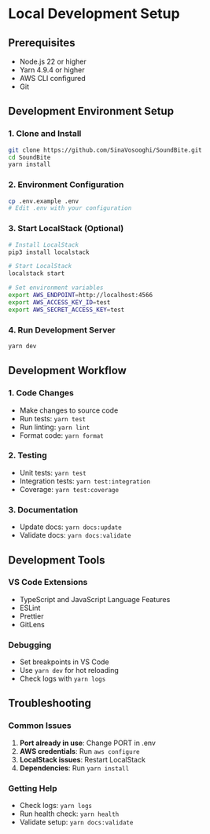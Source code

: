 # Local Development Setup

## Prerequisites

- Node.js 22 or higher
- Yarn 4.9.4 or higher
- AWS CLI configured
- Git

## Development Environment Setup

### 1. Clone and Install
```bash
git clone https://github.com/SinaVosooghi/SoundBite.git
cd SoundBite
yarn install
```

### 2. Environment Configuration
```bash
cp .env.example .env
# Edit .env with your configuration
```

### 3. Start LocalStack (Optional)
```bash
# Install LocalStack
pip3 install localstack

# Start LocalStack
localstack start

# Set environment variables
export AWS_ENDPOINT=http://localhost:4566
export AWS_ACCESS_KEY_ID=test
export AWS_SECRET_ACCESS_KEY=test
```

### 4. Run Development Server
```bash
yarn dev
```

## Development Workflow

### 1. Code Changes
- Make changes to source code
- Run tests: `yarn test`
- Run linting: `yarn lint`
- Format code: `yarn format`

### 2. Testing
- Unit tests: `yarn test`
- Integration tests: `yarn test:integration`
- Coverage: `yarn test:coverage`

### 3. Documentation
- Update docs: `yarn docs:update`
- Validate docs: `yarn docs:validate`

## Development Tools

### VS Code Extensions
- TypeScript and JavaScript Language Features
- ESLint
- Prettier
- GitLens

### Debugging
- Set breakpoints in VS Code
- Use `yarn dev` for hot reloading
- Check logs with `yarn logs`

## Troubleshooting

### Common Issues
1. **Port already in use**: Change PORT in .env
2. **AWS credentials**: Run `aws configure`
3. **LocalStack issues**: Restart LocalStack
4. **Dependencies**: Run `yarn install`

### Getting Help
- Check logs: `yarn logs`
- Run health check: `yarn health`
- Validate setup: `yarn docs:validate`
